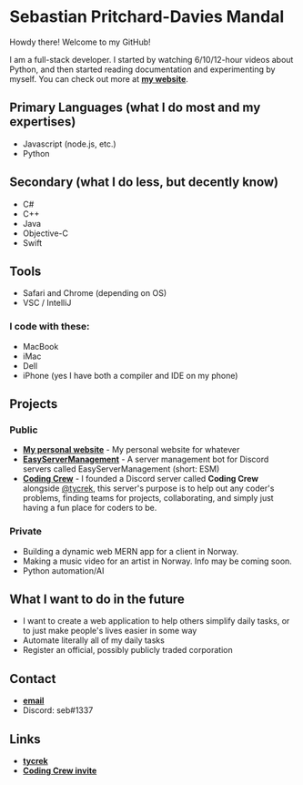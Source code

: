 # Sebastian Pritchard-Davies Mandal
Howdy there! Welcome to my GitHub!

I am a full-stack developer. I started by watching 6/10/12-hour videos about Python, and then started reading documentation and experimenting by myself.
You can check out more at **[my website](https://sebmandal.com)**.

## Primary Languages (what I do most and my expertises)
- Javascript (node.js, etc.)
- Python

## Secondary (what I do less, but decently know)
- C#
- C++
- Java
- Objective-C
- Swift

## Tools
- Safari and Chrome (depending on OS)
- VSC / IntelliJ
### I code with these:
- MacBook
- iMac
- Dell
- iPhone (yes I have both a compiler and IDE on my phone)

## Projects
### Public
- **[My personal website](https://sebmandal.com)** - My personal website for whatever
- **[EasyServerManagement](https://github.com/sebmandal/EasyServerManagement)** - A server management bot for Discord servers called EasyServerManagement (short: ESM)
- **[Coding Crew](https://discord.gg/6Y93Gwd)** - I founded a Discord server called **Coding Crew** alongside [@tycrek](https://github.com/tycrek), this server's purpose is to help out any coder's problems, finding teams for projects, collaborating, and simply just having a fun place for coders to be.
### Private
- Building a dynamic web MERN app for a client in Norway.
- Making a music video for an artist in Norway. Info may be coming soon.
- Python automation/AI

## What I want to do in the future
- I want to create a web application to help others simplify daily tasks, or to just make people's lives easier in some way
- Automate literally all of my daily tasks
- Register an official, possibly publicly traded corporation

## Contact
- **[email](mailto:sebastian.mandal@icloud.com)**
- Discord: seb#1337

## Links
- **[tycrek](https://github.com/tycrek)**
- **[Coding Crew invite](https://discord.gg/6Y93Gwd)**
